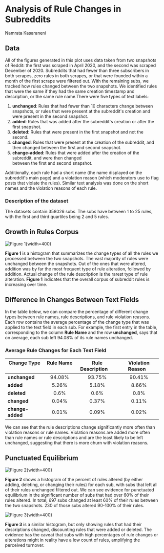 <!--
To run in terminal:
pweave -f pandoc writeup.pmd
pandoc -s --mathjax writeup.md -o writeup.html 
-->

# Analysis of Rule Changes in Subreddits

Namrata Kasaraneni



## Data
All of the figures generated in this plot uses data taken from two snapshots of Reddit: 
the first was scraped in April 2020, and the second was scraped December of 2020. Subreddits 
that had fewer than three subscribers in both scrapes, zero rules in both scrapes, or that were 
founded within a month of the first scrape were filtered out. With the remaining
subs, we tracked how rules changed between the two snapshots. We identified rules that
were the same if they had the same creation timestamp and description, or the same rule 
name.There were five types of text labels:

1. **unchanged**: Rules that had fewer than 10 characters change between snapshots, or rules
    that were present at the subreddit's creation and were present in the second snapshot.
2. **added**: Rules that was added after the subreddit's creation or after the first snapshot.
3. **deleted**: Rules that were present in the first snapshot and not the second.
4. **changed**: Rules that were present at the creation of the subreddit, and then changed
    between the first and second snapshot.
5. **change-added**: Rules that were added after the creation of the subreddit, and were then changed   
    between the first and second snapshot.

Additionally, each rule had a short name (the name displayed on the subreddit's main page) and 
a violation reason (which moderators use to flag posts that violate the rules). Similar text 
analysis was done on the short names and the violation reasons of each rule.

### Description of the dataset




The datasets contain 358026 subs. The subs have between 1
to 25 rules, with the first and third quartiles being 2
and 5 rules. 

## Growth in Rules Corpus


![Figure 1](figures/writeup_figure3_1.png){width=400}

**Figure 1** is a histogram that summarizes the change types of all the rules we processed between
the two snapshots. The vast majority of rules were unchanged between the snapshots. Out of the ones 
that were altered, addition was by far the most frequent type of rule alteration, followed by addition.
Actual change of the rule description is the rarest type of rule alteration. **Figure 1** indicates that
the overall corpus of subreddit rules is increasing over time. 

## Difference in Changes Between Text Fields




In the table below, we can compare the percentage of different change types between rule names,
rule descriptions, and rule violation reasons. Each row contains the average percentage of the 
change type that was applied to the text field in each sub. For example, the first entry in the
table, corresponding to the column **Rule Name** and the row **unchanged**, says that on average,
each sub left 94.08% of its rule names unchanged. 

### Average Rule Changes for Each Text Field 

| Change Type &nbsp;&nbsp;&nbsp;&nbsp;| Rule Name &nbsp;&nbsp;&nbsp;&nbsp;| Rule Description &nbsp;&nbsp;&nbsp;&nbsp;| Violation Reason &nbsp;&nbsp;|
| -- | :--: | :--: | :--: |
| **unchanged** | 94.08% | 93.75% | 90.41% |
| **added** | 5.26% | 5.18% | 8.66% |
| **deleted** | 0.6% | 0.6% | 0.8% |
| **changed** | 0.04% | 0.37% | 0.11% |
| **change-added** | 0.01% | 0.09% | 0.02% |

We can see that the rule descriptions change significantly more often than violation reasons 
or rule names. Violation reasons are added more often than rule names or rule descriptions and
are the least likely to be left unchanged, suggesting that there is more churn with violation 
reasons. 


## Punctuated Equilibrium


![Figure 2](figures/writeup_figure5_1.png){width=400}


**Figure 2** shows a histogram of the percent of rules altered (by either adding, deleting, 
or changing their rules) for each sub, with subs that left all of their rules unchanged filtered out. 
We can see evidence for punctuated equilibrium in the significant number of subs that had over 60% 
of their rules altered. In total, 697 
subs changed at least 60% of their rules between the two snapshots. 
230 of those subs altered 90-100% of their rules.


![Figure 3](figures/writeup_figure6_1.png){width=400}

**Figure 3** is a similar histogram, but only showing rules that had their descriptions changed, discounting 
rules that were added or deleted. The evidence has the caveat that subs with high percentages of rule changes 
or alterations might in reality have a low count of rules, amplifying the perceived turnover. 
